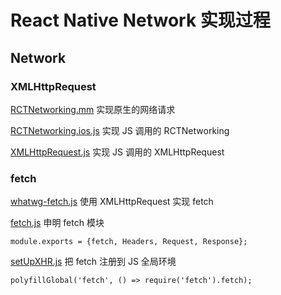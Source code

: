 # React Native Network 实现过程

## Network

### XMLHttpRequest

[RCTNetworking.mm](https://github.com/facebook/react-native/blob/master/Libraries/Network/RCTNetworking.mm) 实现原生的网络请求

[RCTNetworking.ios.js](https://github.com/facebook/react-native/blob/master/Libraries/Network/RCTNetworking.ios.js) 实现 JS 调用的 RCTNetworking

[XMLHttpRequest.js](https://github.com/facebook/react-native/blob/master/Libraries/Network/XMLHttpRequest.js) 实现 JS 调用的 XMLHttpRequest

### fetch

[whatwg-fetch.js](https://github.com/facebook/react-native/blob/master/Libraries/vendor/core/whatwg-fetch.js#L484) 使用 XMLHttpRequest 实现 fetch

[fetch.js](https://github.com/facebook/react-native/blob/master/Libraries/Network/fetch.js) 申明 fetch 模块
```JS
module.exports = {fetch, Headers, Request, Response};
```

[setUpXHR.js](https://github.com/facebook/react-native/blob/master/Libraries/Core/setUpXHR.js) 把 fetch 注册到 JS 全局环境
```JS
polyfillGlobal('fetch', () => require('fetch').fetch);
```
